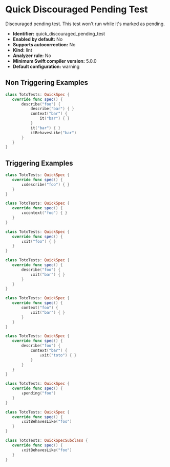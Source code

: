 # Quick Discouraged Pending Test

Discouraged pending test. This test won't run while it's marked as pending.

* **Identifier:** quick_discouraged_pending_test
* **Enabled by default:** No
* **Supports autocorrection:** No
* **Kind:** lint
* **Analyzer rule:** No
* **Minimum Swift compiler version:** 5.0.0
* **Default configuration:** warning

## Non Triggering Examples

```swift
class TotoTests: QuickSpec {
   override func spec() {
       describe("foo") {
           describe("bar") { }
           context("bar") {
               it("bar") { }
           }
           it("bar") { }
           itBehavesLike("bar")
       }
   }
}
```

## Triggering Examples

```swift
class TotoTests: QuickSpec {
   override func spec() {
       ↓xdescribe("foo") { }
   }
}
```

```swift
class TotoTests: QuickSpec {
   override func spec() {
       ↓xcontext("foo") { }
   }
}
```

```swift
class TotoTests: QuickSpec {
   override func spec() {
       ↓xit("foo") { }
   }
}
```

```swift
class TotoTests: QuickSpec {
   override func spec() {
       describe("foo") {
           ↓xit("bar") { }
       }
   }
}
```

```swift
class TotoTests: QuickSpec {
   override func spec() {
       context("foo") {
           ↓xit("bar") { }
       }
   }
}
```

```swift
class TotoTests: QuickSpec {
   override func spec() {
       describe("foo") {
           context("bar") {
               ↓xit("toto") { }
           }
       }
   }
}
```

```swift
class TotoTests: QuickSpec {
   override func spec() {
       ↓pending("foo")
   }
}
```

```swift
class TotoTests: QuickSpec {
   override func spec() {
       ↓xitBehavesLike("foo")
   }
}
```

```swift
class TotoTests: QuickSpecSubclass {
   override func spec() {
       ↓xitBehavesLike("foo")
   }
}
```
